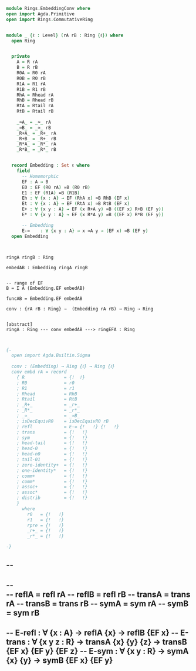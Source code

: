 
```block



```

```agda

module Rings.EmbeddingConv where
open import Agda.Primitive
open import Rings.CommutativeRing


module _ {ℓ : Level} (rA rB : Ring {ℓ}) where
  open Ring


  private
    A = R rA
    B = R rB 
    R0A = R0 rA
    R0B = R0 rB
    R1A = R1 rA
    R1B = R1 rB
    RhA = Rhead rA
    RhB = Rhead rB
    RtA = Rtail rA
    RtB = Rtail rB
    
    _≃A_ = _≃_ rA
    _≃B_ = _≃_ rB
    _R+A_ = _R+_ rA
    _R+B_ = _R+_ rB
    _R*A_ = _R*_ rA
    _R*B_ = _R*_ rB


  record Embedding : Set ℓ where
    field
      -- Homomorphic
      EF : A → B
      E0 : EF (R0 rA) ≃B (R0 rB) 
      E1 : EF (R1A) ≃B (R1B) 
      Eh : ∀ {x : A} → EF (RhA x) ≃B RhB (EF x) 
      Et : ∀ {x : A} → EF (RtA x) ≃B RtB (EF x) 
      E+ : ∀ {x y : A} → EF (x R+A y) ≃B ((EF x) R+B (EF y)) 
      E* : ∀ {x y : A} → EF (x R*A y) ≃B ((EF x) R*B (EF y))

      -- Embedding
      E-≃    : ∀ {x y : A} → x ≃A y → (EF x) ≃B (EF y) 
  open Embedding    

```

```block


ringA ringB : Ring

embedAB : Embedding ringA ringB


-- range of EF
B = Σ A (Embedding.EF embedAB)

funcAB = Embedding.EF embedAB

conv : {rA rB : Ring} →  (Embedding rA rB) → Ring → Ring


[abstract]   
ringA : Ring --- conv embedAB ---> ringEFA : Ring



```

```agda
{-
  open import Agda.Builtin.Sigma
  
  conv : (Embedding) → Ring {ℓ} → Ring {ℓ}
  conv embd rA = record
    { R               = {!  !}              
    ; R0              = r0             
    ; R1              = r1     
    ; Rhead           = RhB     
    ; Rtail           = RtB        
    ; _R+_            = _r+_           
    ; _R*_            = _r*_                  
    ; _≃_             = _≃B_           
    ; isDecEquivR0    = isDecEquivR0 rB    
    ; refl            = E-≃ {!   !} {!   !}          
    ; trans           = {!   !}         
    ; sym             = {!   !}
    ; head-tail       = {!   !}
    ; head-0          = {!   !}
    ; head-n0         = {!   !} 
    ; tail-01         = {!   !} 
    ; zero-identity+  = {!   !}
    ; one-identity*   = {!   !}
    ; comm+           = {!   !}
    ; comm*           = {!   !}
    ; assoc+          = {!   !}
    ; assoc*          = {!   !}
    ; distrib         = {!   !} 
    }
      where
        r0   = {!   !}
        r1   = {!   !}
        rpre = {!   !}
        _r+_ = {!   !}
        _r*_ = {!   !}    

-}
```



      
-- 
--    
--      
--    reflA = refl rA
--    reflB = refl rB
--    transA = trans rA
--    transB = trans rB
--    symA = sym rA
--    symB = sym rB
--      
--    E-refl : ∀ {x : A} → reflA {x} → reflB {EF x}
--    E-trans  : ∀ {x y z : R} → transA {x} {y} {z} → transB {EF x} {EF y} {EF z}
--    E-sym    : ∀ {x y : R} → symA {x} {y} → symB {EF x} {EF y}
--